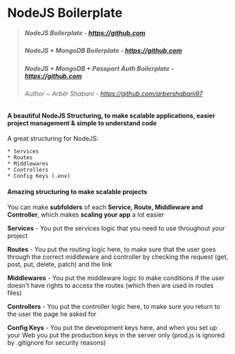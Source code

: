 # NodeJS Boilerplate

> ##### NodeJS Boilerplate - https://github.com
> ##### NodeJS + MongoDB Boilerplate - https://github.com
> ##### NodeJS + MongoDB + Passport Auth Boilerplate - https://github.com
> ###### Author ~ Arbër Shabani - https://github.com/arbershabani97

#### A beautiful NodeJS Structuring, to make scalable applications, easier project management & simple to understand code

A great structuring for NodeJS:

	* Services
	* Routes
	* Middlewares
	* Controllers
	* Config Keys (.env)

#### Amazing structuring to make scalable projects
You can make **subfolders** of each **Service, Route, Middleware and Controller**, which makes **scaling your app** a lot easier

**Services** - You put the services logic that you need to use throughout your project

**Routes** - You put the routing logic here, to make sure that the user goes through the correct middleware and controller by checking the request (get, post, put, delete, patch) and the link

**Middlewares** - You put the middleware logic to make conditions if the user doesn't have rights to access the routes (which then are used in routes files)

**Controllers** - You put the controller logic here, to make sure you return to the user the page he asked for

**Config Keys** - You put the development keys here, and when you set up your Web you put the production keys in the server only (prod.js is ignored by .gitignore for security reasons) 
